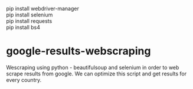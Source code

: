 pip install webdriver-manager<br>
pip install selenium <br>
pip install requests <br>
pip install bs4

# google-results-webscraping
Wescraping using python - beautifulsoup and selenium in order to web scrape results from google. We can optimize this script and get results for every country.
